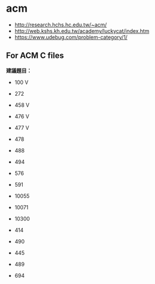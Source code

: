 # acm
- http://research.hchs.hc.edu.tw/~acm/
- http://web.kshs.kh.edu.tw/academy/luckycat/index.htm
- https://www.udebug.com/problem-category/1/

For ACM C files
---
**建議題目：**
- 100 V
- 272
- 458 V
- 476 V
- 477 V
- 478
- 488
- 494
- 576
- 591

- 10055
- 10071
- 10300
- 414
- 490
- 445
- 489
- 694
